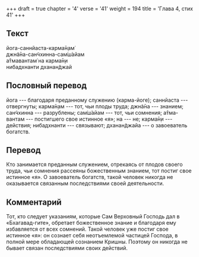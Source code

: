 +++
draft = true
chapter = '4'
verse = '41'
weight = 194
title = 'Глава 4, стих 41'
+++
## Текст

йога-саннйаста-карма̄н̣ам̇  
джн̃а̄на-сан̃чхинна-сам̇ш́айам  
а̄тмавантам̇ на карма̄н̣и  
нибадхнанти дханан̃джай

## Пословный перевод

йога --- благодаря преданному служению (карма-йоге); саннйаста ---
отвергнуты; карма̄н̣ам --- тот, чьи плоды труда; джн̃а̄на --- знанием;
сан̃чхинна --- разрублены; сам̇ш́айам --- тот, чьи сомнения; а̄тма-вантам
--- постигшего свое истинное «я»; на --- не; карма̄н̣и --- действия;
нибадхнанти --- связывают; дханан̃джайа --- о завоеватель богатств.

## Перевод

Кто занимается преданным служением, отрекаясь от плодов своего труда,
чьи сомнения рассеяны божественным знанием, тот постиг свое истинное
«я». О завоеватель богатств, такой человек никогда не оказывается
связанным последствиями своей деятельности.

## Комментарий

Тот, кто следует указаниям, которые Сам Верховный Господь дал в
«Бхагавад-гите», обретает божественное знание и благодаря ему
избавляется от всех сомнений. Такой человек уже постиг свое истинное
«я»: он сознает себя неотъемлемой частицей Господа, в полной мере
обладающей сознанием Кришны. Поэтому он никогда не бывает связан
последствиями своих действий.
